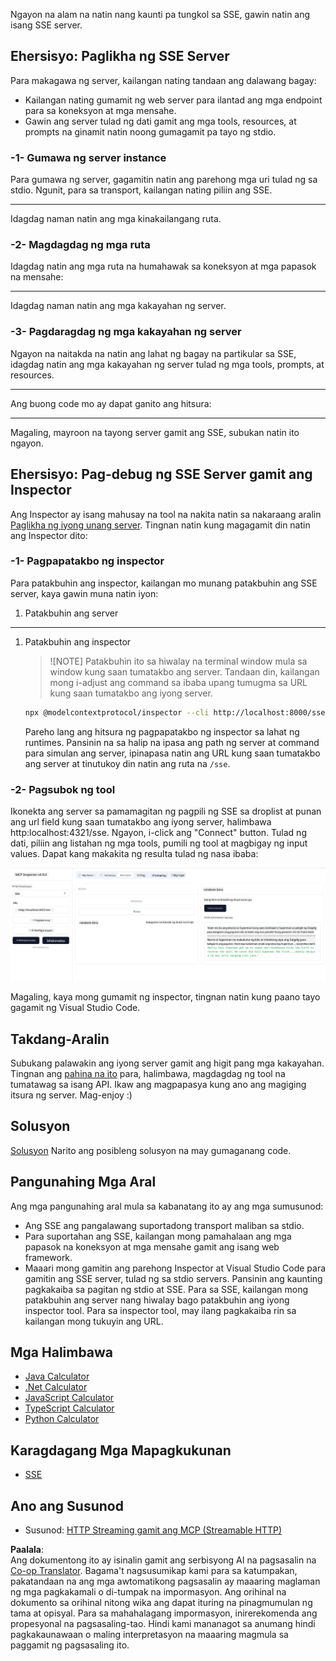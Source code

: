 <!--
CO_OP_TRANSLATOR_METADATA:
{
  "original_hash": "1681ca3633aeb49ee03766abdbb94a93",
  "translation_date": "2025-06-17T22:23:11+00:00",
  "source_file": "03-GettingStarted/05-sse-server/README.md",
  "language_code": "tl"
}
-->
Ngayon na alam na natin nang kaunti pa tungkol sa SSE, gawin natin ang isang SSE server.

## Ehersisyo: Paglikha ng SSE Server

Para makagawa ng server, kailangan nating tandaan ang dalawang bagay:

- Kailangan nating gumamit ng web server para ilantad ang mga endpoint para sa koneksyon at mga mensahe.
- Gawin ang server tulad ng dati gamit ang mga tools, resources, at prompts na ginamit natin noong gumagamit pa tayo ng stdio.

### -1- Gumawa ng server instance

Para gumawa ng server, gagamitin natin ang parehong mga uri tulad ng sa stdio. Ngunit, para sa transport, kailangan nating piliin ang SSE.

---

Idagdag naman natin ang mga kinakailangang ruta.

### -2- Magdagdag ng mga ruta

Idagdag natin ang mga ruta na humahawak sa koneksyon at mga papasok na mensahe:

---

Idagdag naman natin ang mga kakayahan ng server.

### -3- Pagdaragdag ng mga kakayahan ng server

Ngayon na naitakda na natin ang lahat ng bagay na partikular sa SSE, idagdag natin ang mga kakayahan ng server tulad ng mga tools, prompts, at resources.

---

Ang buong code mo ay dapat ganito ang hitsura:

---

Magaling, mayroon na tayong server gamit ang SSE, subukan natin ito ngayon.

## Ehersisyo: Pag-debug ng SSE Server gamit ang Inspector

Ang Inspector ay isang mahusay na tool na nakita natin sa nakaraang aralin [Paglikha ng iyong unang server](/03-GettingStarted/01-first-server/README.md). Tingnan natin kung magagamit din natin ang Inspector dito:

### -1- Pagpapatakbo ng inspector

Para patakbuhin ang inspector, kailangan mo munang patakbuhin ang SSE server, kaya gawin muna natin iyon:

1. Patakbuhin ang server

---

1. Patakbuhin ang inspector

    > ![NOTE]
    > Patakbuhin ito sa hiwalay na terminal window mula sa window kung saan tumatakbo ang server. Tandaan din, kailangan mong i-adjust ang command sa ibaba upang tumugma sa URL kung saan tumatakbo ang iyong server.

    ```sh
    npx @modelcontextprotocol/inspector --cli http://localhost:8000/sse --method tools/list
    ```

    Pareho lang ang hitsura ng pagpapatakbo ng inspector sa lahat ng runtimes. Pansinin na sa halip na ipasa ang path ng server at command para simulan ang server, ipinapasa natin ang URL kung saan tumatakbo ang server at tinutukoy din natin ang ruta na `/sse`.

### -2- Pagsubok ng tool

Ikonekta ang server sa pamamagitan ng pagpili ng SSE sa droplist at punan ang url field kung saan tumatakbo ang iyong server, halimbawa http:localhost:4321/sse. Ngayon, i-click ang "Connect" button. Tulad ng dati, piliin ang listahan ng mga tools, pumili ng tool at magbigay ng input values. Dapat kang makakita ng resulta tulad ng nasa ibaba:

![SSE Server running in inspector](../../../../translated_images/sse-inspector.d86628cc597b8fae807a31d3d6837842f5f9ee1bcc6101013fa0c709c96029ad.tl.png)

Magaling, kaya mong gumamit ng inspector, tingnan natin kung paano tayo gagamit ng Visual Studio Code.

## Takdang-Aralin

Subukang palawakin ang iyong server gamit ang higit pang mga kakayahan. Tingnan ang [pahina na ito](https://api.chucknorris.io/) para, halimbawa, magdagdag ng tool na tumatawag sa isang API. Ikaw ang magpapasya kung ano ang magiging itsura ng server. Mag-enjoy :)

## Solusyon

[Solusyon](./solution/README.md) Narito ang posibleng solusyon na may gumaganang code.

## Pangunahing Mga Aral

Ang mga pangunahing aral mula sa kabanatang ito ay ang mga sumusunod:

- Ang SSE ang pangalawang suportadong transport maliban sa stdio.
- Para suportahan ang SSE, kailangan mong pamahalaan ang mga papasok na koneksyon at mga mensahe gamit ang isang web framework.
- Maaari mong gamitin ang parehong Inspector at Visual Studio Code para gamitin ang SSE server, tulad ng sa stdio servers. Pansinin ang kaunting pagkakaiba sa pagitan ng stdio at SSE. Para sa SSE, kailangan mong patakbuhin ang server nang hiwalay bago patakbuhin ang iyong inspector tool. Para sa inspector tool, may ilang pagkakaiba rin sa kailangan mong tukuyin ang URL.

## Mga Halimbawa

- [Java Calculator](../samples/java/calculator/README.md)
- [.Net Calculator](../../../../03-GettingStarted/samples/csharp)
- [JavaScript Calculator](../samples/javascript/README.md)
- [TypeScript Calculator](../samples/typescript/README.md)
- [Python Calculator](../../../../03-GettingStarted/samples/python)

## Karagdagang Mga Mapagkukunan

- [SSE](https://developer.mozilla.org/en-US/docs/Web/API/Server-sent_events)

## Ano ang Susunod

- Susunod: [HTTP Streaming gamit ang MCP (Streamable HTTP)](/03-GettingStarted/06-http-streaming/README.md)

**Paalala**:  
Ang dokumentong ito ay isinalin gamit ang serbisyong AI na pagsasalin na [Co-op Translator](https://github.com/Azure/co-op-translator). Bagama't nagsusumikap kami para sa katumpakan, pakatandaan na ang mga awtomatikong pagsasalin ay maaaring maglaman ng mga pagkakamali o di-tumpak na impormasyon. Ang orihinal na dokumento sa orihinal nitong wika ang dapat ituring na pinagmumulan ng tama at opisyal. Para sa mahahalagang impormasyon, inirerekomenda ang propesyonal na pagsasaling-tao. Hindi kami mananagot sa anumang hindi pagkakaunawaan o maling interpretasyon na maaaring magmula sa paggamit ng pagsasaling ito.